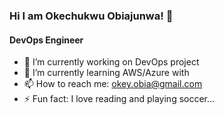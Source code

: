 ### Hi I am Okechukwu Obiajunwa! 👋
#### DevOps Engineer

- 🔭 I’m currently working on DevOps project
- 🌱 I’m currently learning AWS/Azure with 
- 📫 How to reach me: okey.obia@gmail.com
- ⚡ Fun fact: I love reading and playing soccer...

